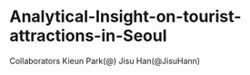 # Analytical-Insight-on-tourist-attractions-in-Seoul

Collaborators
Kieun Park(@)
Jisu Han(@JisuHann)

